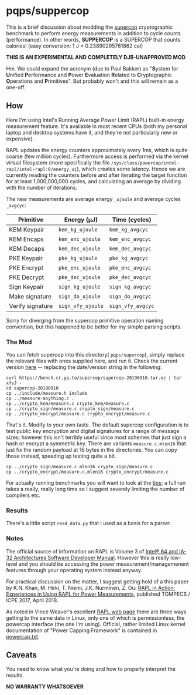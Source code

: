 # pqps/suppercop

This is a brief discussion about modding the
[supercop](https://bench.cr.yp.to/supercop.html) cryptographic benchmark to
perform energy measurements in addition to cycle counts (performance).
In other words, **SUPPERCOP** is a SUPERCOP that counts calories! 
(easy conversion: 1 J = 0.23890295761862 cal) 

**THIS IS AN EXPERIMENTAL AND COMPLETELY DJB-UNAPPROVED MOD**

Hm. We could expand the acronym (due to Paul Bakker) as 
"**S**ystem for **U**nified **P**erformance and **P**ower 
**E**valuation **R**elated to **C**ryptographic **O**perations and 
**P**rimitives". But probably won't and this will remain as a one-off.


## How

Here I'm using Intel's Running Average Power Limit (RAPL) built-in energy
measurement feature. It's available in most recent CPUs (both my personal
laptop and desktop systems have it, and they're not particularly new
or expensive).

RAPL updates the energy counters approximately every 1ms, which 
is quite coarse (few million cycles). Furthermore access is performed
via the kernel virtual filesystem (more specifically the file 
`/sys/class/powercap/intel-rapl/intel-rapl:0/energy_uj`), which creates some 
latency. Hence we are currently reading the counters before and after iterating 
the target function for at least 1,000,000,000 cycles, and calculating
an average by dividing with the number of iterations. 

The new measurements are average energy `_ujoule` and average cycles 
`_avgcyc`:

| **Primitive**		| **Energy** (μJ)	| **Time** (cycles)	|
| ----------------- | ----------------- | ----------------- |
| KEM Keypair 		| `kem_kg_ujoule`	| `kem_kg_avgcyc`	|
| KEM Encaps		| `kem_enc_ujoule`	| `kem_enc_avgcyc`	|
| KEM Decaps		| `kem_dec_ujoule`	| `kem_dec_avgcyc`	|
| PKE Keypair		| `pke_kg_ujoule`	| `pke_kg_avgcyc`	|
| PKE Encrypt		| `pke_enc_ujoule`	| `pke_enc_avgcyc`	|
| PKE Decrypt		| `pke_dec_ujoule`	| `pke_dec_avgcyc`	|
| Sign Keypair		| `sign_kg_ujoule`	| `sign_kg_avgcyc`	|
| Make signature	| `sign_do_ujoule`	| `sign_do_avgcyc`	|
| Verify signature	| `sign_vfy_ujoule`	| `sign_vfy_avgcyc`	|

Sorry for diverging from the supercop primitive operation naming convention, 
but this happened to be better for my simple parsing scripts.


### The Mod

You can fetch supercop into this directory( `pqps/supercop`), simply 
replace the relevant files with ones supplied here, and run it. Check the 
current version [here](https://bench.cr.yp.to/supercop.html) -- replacing 
the date/version string in the following:

```
curl https://bench.cr.yp.to/supercop/supercop-20190910.tar.xz | tar xfvJ -
cd supercop-20190910
cp ../include/measure.h include
cp ../measure-anything.c .
cp ../crypto_kem/measure.c crypto_kem/measure.c
cp ../crypto_sign/measure.c crypto_sign/measure.c
cp ../crypto_encrypt/measure.c crypto_encrypt/measure.c
```
That's it. Modify to your own taste. The default supercop configuration
is to test public key encryption and digital signatures for a range of
message sizes; however this isn't terribly useful since most schemes
that just sign a hash or encrypt a symmetric key. There are variants
`measure.c.mlen16` that just fix the random payload at 16 bytes in the 
directories. You can copy those instead, speeding up testing quite a bit.

```
cp ../crypto_sign/measure.c.mlen16 crypto_sign/measure.c
cp ../crypto_encrypt/measure.c.mlen16 crypto_encrypt/measure.c
```

For actually running benchmarks you will want to look at the 
[tips](https://bench.cr.yp.to/tips.html); a full run takes a really, really
long time so I suggest severely limiting the number of compilers etc.


### Results

There's a little script `read_data.py` that I used as a basis for a parser. 


### Notes

The official source of information on RAPL is Volume 3 of 
[Intel® 64 and IA-32 Architectures Software Developer Manual](https://software.intel.com/en-us/articles/intel-sdm).
However this is really low-level and you should be accessing the power 
measurement/managemenent features through your operating system instead anyway.

For practical discussion on the matter, I suggest getting hold of a this paper 
by K.N. Khan, M. Hirki, T. Niemi, J.K. Nurminen, Z. Ou:
[RAPL in Action: Experiences in Using RAPL for Power Measurements](https://doi.org/10.1145/3177754), 
published TOMPECS / ICPE 2017, April 2018. 

As noted in Vince Weaver's excellent
[RAPL web page](http://web.eece.maine.edu/~vweaver/projects/rapl/) there
are three ways getting to the same data in Linux, only one of which is 
permissionless, the powercap interface (the one I'm using). Official, rather
limited Linux kernel documentation of "Power Capping Framework" is contained in
[powercap.txt](https://www.kernel.org/doc/Documentation/power/powercap/powercap.txt).

## Caveats

You need to know what you're doing and how to properly interpret the results.

**NO WARRANTY WHATSOEVER**
